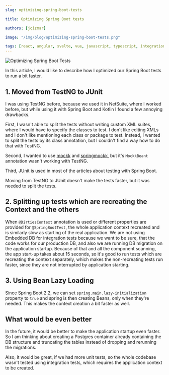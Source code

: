 ```yaml
---
slug: optimizing-spring-boot-tests

title: Optimizing Spring Boot tests

authors: [jcizmar]

image: "/img/blog/optimizing-spring-boot-tests.png"

tags: [react, angular, svelte, vue, javascript, typescript, integration]
---
```


![Optimizing Spring Boot Tests](/img/blog/optimizing-spring-boot-tests.png)

In this article, I would like to describe how I optimized our Spring Boot tests to run a bit faster.

## 1. Moved from TestNG to JUnit
I was using TestNG before, because we used it in NetSuite, where I worked before, but while using it with Spring Boot and
Kotlin I found a few annoying drawbacks.

First, I wasn't able to split the tests without writing custom XML suites, where I would have to specify the classes to
test. I don't like editing XMLs and I don't like mentioning each class or package to test.
Instead, I wanted to split the tests by its class annotation, but I couldn't find a way
how to do that with TestNG.

Second, I wanted to use [mockk](https://mockk.io/) and [springmockk](https://github.com/Ninja-Squad/springmockk), but
it's `MockkBeant` annotation wasn't working with TestNG.

Third, JUnit is used in most of the articles about testing with Spring Boot.

Moving from TestNG to JUnit doesn't make the tests faster, but it was needed to split the tests.

## 2. Splitting up tests which are recreating the Context and the others
When `@DirtiesContext` annotation is used or different properties are provided for `@SpringBootTest`, the whole application
context recreated and is similarly slow as starting of the real application. We are not using Embedded DB for integration tests
because we want to be sure, that the code works for our production DB, and also we are running DB migration on the application
startup. Because of that and all the component scanning, the app start-up takes about 15 seconds, so it's good to run tests
which are recreating the context separately, which makes the non-recreating tests run faster, since they are not
interrupted by application starting.

## 3. Using Bean Lazy Loading
Since Spring Boot 2.2, we can set `spring.main.lazy-initialization` property to `true` and spring is then creating Beans,
only when they're needed. This makes the context creation a bit faster as well.

## What would be even better
In the future, it would be better to make the application startup even faster. So I am thinking about creating a Postgres
container already containing the DB structure and truncating the tables instead of dropping and rerunning the migrations.

Also, it would be great, if we had more unit tests, so the whole codebase wasn't tested using integration tests, which requires the application context to be created.
